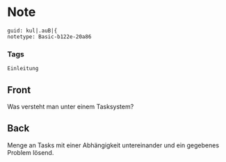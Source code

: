 # Note
```
guid: kul|.auB|{
notetype: Basic-b122e-20a86
```

### Tags
```
Einleitung
```

## Front
Was versteht man unter einem Tasksystem?

## Back
Menge an Tasks mit einer Abhängigkeit untereinander und ein gegebenes Problem lösend.
